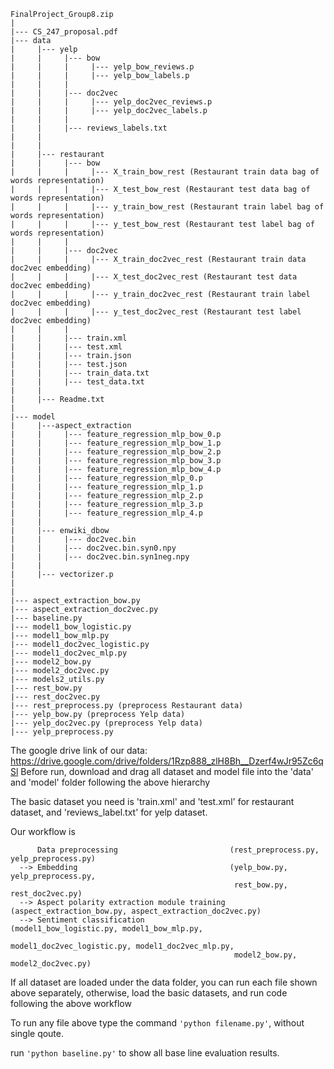 ```
FinalProject_Group8.zip
|
|--- CS_247_proposal.pdf
|--- data 
|     |--- yelp
|     |     |--- bow
|     |     |     |--- yelp_bow_reviews.p
|     |     |     |--- yelp_bow_labels.p
|     |     |
|     |     |--- doc2vec
|     |     |     |--- yelp_doc2vec_reviews.p
|     |     |     |--- yelp_doc2vec_labels.p
|     |     |
|     |     |--- reviews_labels.txt
|     |
|     |
|     |--- restaurant
|     |     |--- bow
|     |     |     |--- X_train_bow_rest (Restaurant train data bag of words representation)
|     |     |     |--- X_test_bow_rest (Restaurant test data bag of words representation)
|     |     |     |--- y_train_bow_rest (Restaurant train label bag of words representation)
|     |     |     |--- y_test_bow_rest (Restaurant test label bag of words representation)
|     |     |
|     |     |--- doc2vec
|     |     |     |--- X_train_doc2vec_rest (Restaurant train data doc2vec embedding)
|     |     |     |--- X_test_doc2vec_rest (Restaurant test data doc2vec embedding)
|     |     |     |--- y_train_doc2vec_rest (Restaurant train label doc2vec embedding)
|     |     |     |--- y_test_doc2vec_rest (Restaurant test label doc2vec embedding)
|     |     |
|     |     |--- train.xml
|     |     |--- test.xml
|     |     |--- train.json
|     |     |--- test.json
|     |     |--- train_data.txt
|     |     |--- test_data.txt
|     |
|     |--- Readme.txt 
|
|--- model
|     |---aspect_extraction
|     |     |--- feature_regression_mlp_bow_0.p
|     |     |--- feature_regression_mlp_bow_1.p
|     |     |--- feature_regression_mlp_bow_2.p
|     |     |--- feature_regression_mlp_bow_3.p
|     |     |--- feature_regression_mlp_bow_4.p
|     |     |--- feature_regression_mlp_0.p
|     |     |--- feature_regression_mlp_1.p
|     |     |--- feature_regression_mlp_2.p
|     |     |--- feature_regression_mlp_3.p
|     |     |--- feature_regression_mlp_4.p
|     |
|     |--- enwiki_dbow
|     |     |--- doc2vec.bin
|     |     |--- doc2vec.bin.syn0.npy
|     |     |--- doc2vec.bin.syn1neg.npy
|     |
|     |--- vectorizer.p
|
|
|--- aspect_extraction_bow.py 
|--- aspect_extraction_doc2vec.py
|--- baseline.py
|--- model1_bow_logistic.py
|--- model1_bow_mlp.py
|--- model1_doc2vec_logistic.py
|--- model1_doc2vec_mlp.py
|--- model2_bow.py
|--- model2_doc2vec.py
|--- models2_utils.py
|--- rest_bow.py
|--- rest_doc2vec.py
|--- rest_preprocess.py (preprocess Restaurant data)
|--- yelp_bow.py (preprocess Yelp data)
|--- yelp_doc2vec.py (preprocess Yelp data)
|--- yelp_preprocess.py
```

The google drive link of our data: https://drive.google.com/drive/folders/1Rzp888_zlH8Bh__Dzerf4wJr95Zc6qSl 
Before run, download and drag all dataset and model file into the 'data' and 'model' folder following the above hierarchy


The basic dataset you need is 'train.xml' and 'test.xml' for restaurant dataset, and 'reviews_label.txt' for yelp dataset.

Our workflow is
```
      Data preprocessing                         (rest_preprocess.py, yelp_preprocess.py) 
  --> Embedding                                  (yelp_bow.py, yelp_preprocess.py, 
                                                  rest_bow.py, rest_doc2vec.py) 
  --> Aspect polarity extraction module training (aspect_extraction_bow.py, aspect_extraction_doc2vec.py)
  --> Sentiment classification                   (model1_bow_logistic.py, model1_bow_mlp.py, 
                                                  model1_doc2vec_logistic.py, model1_doc2vec_mlp.py, 
                                                  model2_bow.py, model2_doc2vec.py)
```

If all dataset are loaded under the data folder, you can run each file shown above separately,
otherwise, load the basic datasets, and run code following the above workflow

To run any file above type the command ```'python filename.py'```, without single qoute.

run ```'python baseline.py'``` to show all base line evaluation results.




